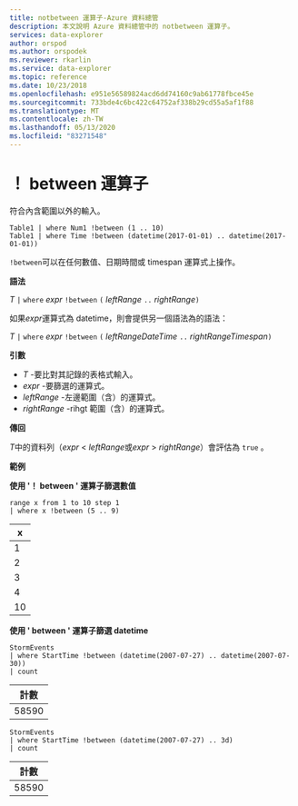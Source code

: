 ```yaml
---
title: notbetween 運算子-Azure 資料總管
description: 本文說明 Azure 資料總管中的 notbetween 運算子。
services: data-explorer
author: orspod
ms.author: orspodek
ms.reviewer: rkarlin
ms.service: data-explorer
ms.topic: reference
ms.date: 10/23/2018
ms.openlocfilehash: e951e56589824acd6dd74160c9ab61778fbce45e
ms.sourcegitcommit: 733bde4c6bc422c64752af338b29cd55a5af1f88
ms.translationtype: MT
ms.contentlocale: zh-TW
ms.lasthandoff: 05/13/2020
ms.locfileid: "83271548"
---
```

# <a name="between-operator"></a>！ between 運算子

符合內含範圍以外的輸入。

```kusto
Table1 | where Num1 !between (1 .. 10)
Table1 | where Time !between (datetime(2017-01-01) .. datetime(2017-01-01))
```

`!between`可以在任何數值、日期時間或 timespan 運算式上操作。
 
**語法**

*T* `|` `where` *expr* `!between` `(` *leftRange* ` .. ` *rightRange*`)`   
 
如果*expr*運算式為 datetime，則會提供另一個語法為的語法：

*T* `|` `where` *expr* `!between` `(` *leftRangeDateTime* ` .. ` *rightRangeTimespan*`)`   

**引數**

* *T* -要比對其記錄的表格式輸入。
* *expr* -要篩選的運算式。
* *leftRange* -左邊範圍（含）的運算式。
* *rightRange* -rihgt 範圍（含）的運算式。

**傳回**

*T*中的資料列（*expr*  <  *leftRange*或*expr*  >  *rightRange*）會評估為 `true` 。

**範例**  

**使用 '！ between ' 運算子篩選數值**  

<!-- csl: https://help.kusto.windows.net:443/Samples -->
```kusto
range x from 1 to 10 step 1
| where x !between (5 .. 9)
```

|x|
|---|
|1|
|2|
|3|
|4|
|10|

**使用 ' between ' 運算子篩選 datetime**  

<!-- csl: https://help.kusto.windows.net:443/Samples -->
```kusto
StormEvents
| where StartTime !between (datetime(2007-07-27) .. datetime(2007-07-30))
| count 
```

|計數|
|---|
|58590|

<!-- csl: https://help.kusto.windows.net:443/Samples -->
```kusto
StormEvents
| where StartTime !between (datetime(2007-07-27) .. 3d)
| count 
```

|計數|
|---|
|58590|
